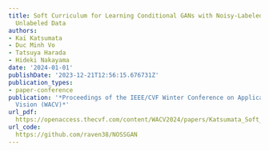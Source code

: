 ```yaml
---
title: Soft Curriculum for Learning Conditional GANs with Noisy-Labeled and Uncurated
  Unlabeled Data
authors:
- Kai Katsumata
- Duc Minh Vo
- Tatsuya Harada
- Hideki Nakayama
date: '2024-01-01'
publishDate: '2023-12-21T12:56:15.676731Z'
publication_types:
- paper-conference
publication: '*Proceedings of the IEEE/CVF Winter Conference on Applications of Computer
  Vision (WACV)*'
url_pdf: 
  https://openaccess.thecvf.com/content/WACV2024/papers/Katsumata_Soft_Curriculum_for_Learning_Conditional_GANs_With_Noisy-Labeled_and_Uncurated_WACV_2024_paper.pdf
url_code:
  https://github.com/raven38/NOSSGAN
---
```

